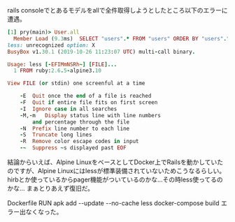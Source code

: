 

rails consoleでとあるモデルをallで全件取得しようとしたところ以下のエラーに遭遇。


```ruby
[1] pry(main)> User.all
  Member Load (9.3ms)  SELECT "users".* FROM "users" ORDER BY "users"."created_at" ASC
less: unrecognized option: X
BusyBox v1.30.1 (2019-10-26 11:23:07 UTC) multi-call binary.

Usage: less [-EFIMmNSRh~] [FILE]...
  1 FROM ruby:2.6.5-alpine3.10

View FILE (or stdin) one screenful at a time

    -E  Quit once the end of a file is reached
    -F  Quit if entire file fits on first screen
    -I  Ignore case in all searches
    -M,-m   Display status line with line numbers
        and percentage through the file
    -N  Prefix line number to each line
    -S  Truncate long lines
    -R  Remove color escape codes in input
    -~  Suppress ~s displayed past EOF
```

結論からいえば、Alpine LinuxをベースとしてDocker上でRailsを動かしていたのですが、Alpine Linuxにはlessが標準装備されていないためこうなるらしい。
hirbとか使っているからpager機能がついているのかな...その時less使ってるのかな...
まぁとりあえず復旧だ。

Dockerfile
RUN apk add --update --no-cache less
docker-compose build
エラー出なくなった。

[reference]: https://qiita.com/at-946/items/a7dbac4a46802d7b5376

